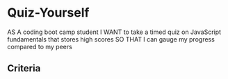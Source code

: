 # Quiz-Yourself
AS A coding boot camp student
I WANT to take a timed quiz on JavaScript fundamentals that stores high scores
SO THAT I can gauge my progress compared to my peers

## Criteria 